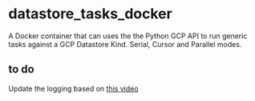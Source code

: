 # datastore_tasks_docker
A Docker container that can uses the the Python GCP API to run generic tasks against a GCP Datastore Kind. Serial, Cursor and Parallel modes.

## to do
Update the logging based on [this video](https://www.youtube.com/watch?v=9L77QExPmI0)
